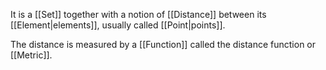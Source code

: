 It is a [[Set]] together with a notion of [[Distance]] between its [[Element|elements]], usually called [[Point|points]].

The distance is measured by a [[Function]] called the distance function or [[Metric]].